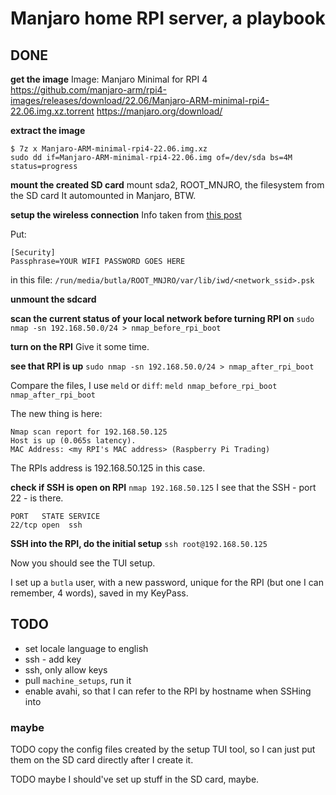 Manjaro home RPI server, a playbook
===================================

## DONE

**get the image**
Image: Manjaro Minimal for RPI 4
https://github.com/manjaro-arm/rpi4-images/releases/download/22.06/Manjaro-ARM-minimal-rpi4-22.06.img.xz.torrent
https://manjaro.org/download/

**extract the image**
```
$ 7z x Manjaro-ARM-minimal-rpi4-22.06.img.xz
sudo dd if=Manjaro-ARM-minimal-rpi4-22.06.img of=/dev/sda bs=4M status=progress
```

**mount the created SD card**
mount sda2, ROOT_MNJRO, the filesystem from the SD card
It automounted in Manjaro, BTW.

**setup the wireless connection**
Info taken from [this post](https://forum.manjaro.org/t/guide-install-manjaro-arm-minimal-headless-on-rpi4-with-wifi/96515)

Put:
```
[Security]
Passphrase=YOUR WIFI PASSWORD GOES HERE
```

in this file: `/run/media/butla/ROOT_MNJRO/var/lib/iwd/<network_ssid>.psk`

**unmount the sdcard**

**scan the current status of your local network before turning RPI on**
`sudo nmap -sn 192.168.50.0/24 > nmap_before_rpi_boot`

**turn on the RPI**
Give it some time.

**see that RPI is up**
`sudo nmap -sn 192.168.50.0/24 > nmap_after_rpi_boot`

Compare the files, I use `meld` or `diff`: `meld nmap_before_rpi_boot nmap_after_rpi_boot`

The new thing is here:
```
Nmap scan report for 192.168.50.125
Host is up (0.065s latency).
MAC Address: <my RPI's MAC address> (Raspberry Pi Trading)
```

The RPIs address is 192.168.50.125 in this case.

**check if SSH is open on RPI**
`nmap 192.168.50.125`
I see that the SSH - port 22 - is there.

```
PORT   STATE SERVICE
22/tcp open  ssh
```

**SSH into the RPI, do the initial setup**
`ssh root@192.168.50.125`

Now you should see the TUI setup.

I set up a `butla` user, with a new password,
unique for the RPI (but one I can remember, 4 words), saved in my KeyPass.


## TODO

- set locale language to english
- ssh - add key
- ssh, only allow keys
- pull `machine_setups`, run it
- enable avahi, so that I can refer to the RPI by hostname when SSHing into

### maybe
TODO copy the config files created by the setup TUI tool,
so I can just put them on the SD card directly after I create it.

TODO maybe I should've set up stuff in the SD card, maybe.
